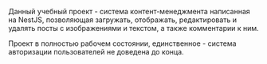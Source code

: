 Данный учебный проект - система контент-менеджмента написанная на NestJS, позволяющая загружать, отображать, редактировать и удалять посты с изображениями и текстом, а также комментарии к ним.

Проект в полностью рабочем состоянии, единственное - система авторизации пользователей не доведена до конца.